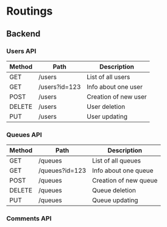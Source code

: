 # Routings

## Backend

### Users API

| Method | Path          | Description          |
| ------ | ------------- | -------------------- |
| GET    | /users        | List of all users    |
| GET    | /users?id=123 | Info about one user  |
| POST   | /users        | Creation of new user |
| DELETE | /users        | User deletion        |
| PUT    | /users        | User updating        |

### Queues API

| Method | Path           | Description           |
| ------ | -------------- | --------------------- |
| GET    | /queues        | List of all queues    |
| GET    | /queues?id=123 | Info about one queue  |
| POST   | /queues        | Creation of new queue |
| DELETE | /queues        | Queue deletion        |
| PUT    | /queues        | Queue updating        |

### Comments API


